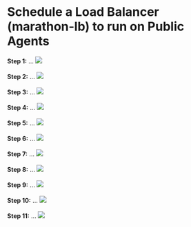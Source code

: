 # Schedule a Load Balancer (marathon-lb) to run on Public Agents

<b>Step 1:</b> ...
<img src="../images/05-marathon-lb-setup/marathon-lb-01.png"/><br>
<br><b>Step 2:</b> ...
<img src="../images/05-marathon-lb-setup/marathon-lb-02.png"/><br>
<br><b>Step 3:</b> ...
<img src="../images/05-marathon-lb-setup/marathon-lb-03.png"/><br>
<br><b>Step 4:</b> ...
<img src="../images/05-marathon-lb-setup/marathon-lb-04.png"/><br>
<br><b>Step 5:</b> ...
<img src="../images/05-marathon-lb-setup/marathon-lb-05.png"/><br>
<br><b>Step 6:</b> ...
<img src="../images/05-marathon-lb-setup/marathon-lb-06.png"/><br>
<br><b>Step 7:</b> ...
<img src="../images/05-marathon-lb-setup/marathon-lb-07.png"/><br>
<br><b>Step 8:</b> ...
<img src="../images/05-marathon-lb-setup/marathon-lb-08.png"/><br>
<br><b>Step 9:</b> ...
<img src="../images/05-marathon-lb-setup/marathon-lb-09.png"/><br>
<br><b>Step 10:</b> ...
<img src="../images/05-marathon-lb-setup/marathon-lb-10.png"/><br>
<br><b>Step 11:</b> ...
<img src="../images/05-marathon-lb-setup/marathon-lb-11.png"/><br>



